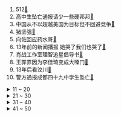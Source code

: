 1. 512[:link:](https://s.weibo.com/weibo?q=%23512%23&Refer=top)
2. 高中生坠亡通报请少一些硬邦邦[:link:](https://s.weibo.com/weibo?q=%23高中生坠亡通报请少一些硬邦邦%23&Refer=top)
3. 中国从不以超越美国为目标但不回避竞争[:link:](https://s.weibo.com/weibo?q=%23中国从不以超越美国为目标但不回避竞争%23&Refer=top)
4. 猪坚强[:link:](https://s.weibo.com/weibo?q=%23猪坚强%23&Refer=top)
5. 向佐回应药水哥[:link:](https://s.weibo.com/weibo?q=%23向佐回应药水哥%23&Refer=top)
6. 13年前的新闻播报 她哭了我们也哭了[:link:](https://s.weibo.com/weibo?q=%2313年前的新闻播报%20她哭了我们也哭了%23&Refer=top)
7. 肖战工作室理智追星倡导书[:link:](https://s.weibo.com/weibo?q=%23肖战工作室理智追星倡导书%23&Refer=top)
8. 王霏霏因为李佳琦变成大嗓门[:link:](https://s.weibo.com/weibo?q=%23王霏霏因为李佳琦变成大嗓门%23&Refer=top)
9. 13年后看汶川[:link:](https://s.weibo.com/weibo?q=%2313年后看汶川%23&Refer=top)
10. 警方通报成都四十九中学生坠亡[:link:](https://s.weibo.com/weibo?q=%23警方通报成都四十九中学生坠亡%23&Refer=top)
<details>
<summary>11 ~ 20</summary>

11. 警方通报博主食用二级保护动物法螺[:link:](https://s.weibo.com/weibo?q=%23警方通报博主食用二级保护动物法螺%23&Refer=top)
12. 杭州通报门诊部失火致18人受伤[:link:](https://s.weibo.com/weibo?q=%23杭州通报门诊部失火致18人受伤%23&Refer=top)
13. 空降兵15勇士惊天一跳[:link:](https://s.weibo.com/weibo?q=%23空降兵15勇士惊天一跳%23&Refer=top)
14. 512大地震十三周年[:link:](https://s.weibo.com/weibo?q=%23512大地震十三周年%23&Refer=top)
15. 杜海涛回应被沈梦辰催婚催不动[:link:](https://s.weibo.com/weibo?q=%23杜海涛回应被沈梦辰催婚催不动%23&Refer=top)
16. 林墨裤子穿反了[:link:](https://s.weibo.com/weibo?q=%23林墨裤子穿反了%23&Refer=top)
17. 英雄联盟[:link:](https://s.weibo.com/weibo?q=%23英雄联盟%23&Refer=top)
18. 杨洋张丰毅合影[:link:](https://s.weibo.com/weibo?q=%23杨洋张丰毅合影%23&Refer=top)
19. 福建专升本[:link:](https://s.weibo.com/weibo?q=%23福建专升本%23&Refer=top)
20. 男子狂追网约车搭讪女乘客被行拘[:link:](https://s.weibo.com/weibo?q=%23男子狂追网约车搭讪女乘客被行拘%23&Refer=top)
</details>
<details>
<summary>21 ~ 30</summary>

21. 山河令[:link:](https://s.weibo.com/weibo?q=%23山河令%23&Refer=top)
22. 丈夫隐瞒患癌女子要求撤婚被驳[:link:](https://s.weibo.com/weibo?q=%23丈夫隐瞒患癌女子要求撤婚被驳%23&Refer=top)
23. 当地回应中学生坠亡关键六问[:link:](https://s.weibo.com/weibo?q=%23当地回应中学生坠亡关键六问%23&Refer=top)
24. 巴萨基本告别西甲冠军[:link:](https://s.weibo.com/weibo?q=%23巴萨基本告别西甲冠军%23&Refer=top)
25. 山东黑科技防电动车爆燃事故[:link:](https://s.weibo.com/weibo?q=%23山东黑科技防电动车爆燃事故%23&Refer=top)
26. 梁建章建议生1个孩子奖励100万[:link:](https://s.weibo.com/weibo?q=%23梁建章建议生1个孩子奖励100万%23&Refer=top)
27. 吴青峰回应著作权纠纷[:link:](https://s.weibo.com/weibo?q=%23吴青峰回应著作权纠纷%23&Refer=top)
28. 老师教室内淡定喝茶看暴雨[:link:](https://s.weibo.com/weibo?q=%23老师教室内淡定喝茶看暴雨%23&Refer=top)
29. 毕业生学位论文查重乱象[:link:](https://s.weibo.com/weibo?q=%23毕业生学位论文查重乱象%23&Refer=top)
30. 悬崖之上[:link:](https://s.weibo.com/weibo?q=%23悬崖之上%23&Refer=top)
</details>
<details>
<summary>31 ~ 40</summary>

31. 何洛洛演技[:link:](https://s.weibo.com/weibo?q=%23何洛洛演技%23&Refer=top)
32. 路人被洒水车追着喷还挨骂[:link:](https://s.weibo.com/weibo?q=%23路人被洒水车追着喷还挨骂%23&Refer=top)
33. 13年前的地震少年现在都怎么样了[:link:](https://s.weibo.com/weibo?q=%2313年前的地震少年现在都怎么样了%23&Refer=top)
34. 护士节[:link:](https://s.weibo.com/weibo?q=%23护士节%23&Refer=top)
35. 5天走失58名儿童[:link:](https://s.weibo.com/weibo?q=%235天走失58名儿童%23&Refer=top)
36. 重庆德牧壮壮[:link:](https://s.weibo.com/weibo?q=%23重庆德牧壮壮%23&Refer=top)
37. 吊篮撞楼死者家属发声[:link:](https://s.weibo.com/weibo?q=%23吊篮撞楼死者家属发声%23&Refer=top)
38. 如何看待薅羊毛的行为[:link:](https://s.weibo.com/weibo?q=%23如何看待薅羊毛的行为%23&Refer=top)
39. 李现中国刑警路透[:link:](https://s.weibo.com/weibo?q=%23李现中国刑警路透%23&Refer=top)
40. 谁没有一个有趣的老师呢[:link:](https://s.weibo.com/weibo?q=%23谁没有一个有趣的老师呢%23&Refer=top)
</details>
<details>
<summary>41 ~ 50</summary>

41. 临沂大学张瑞莹[:link:](https://s.weibo.com/weibo?q=%23临沂大学张瑞莹%23&Refer=top)
42. 进击的巨人[:link:](https://s.weibo.com/weibo?q=%23进击的巨人%23&Refer=top)
43. 巨人最终卷加页[:link:](https://s.weibo.com/weibo?q=%23巨人最终卷加页%23&Refer=top)
44. 禁忌女孩[:link:](https://s.weibo.com/weibo?q=%23禁忌女孩%23&Refer=top)
45. 医院院长被举报接受下属排队送礼[:link:](https://s.weibo.com/weibo?q=%23医院院长被举报接受下属排队送礼%23&Refer=top)
46. 谏山创[:link:](https://s.weibo.com/weibo?q=%23谏山创%23&Refer=top)
47. PIG币下跌[:link:](https://s.weibo.com/weibo?q=%23PIG币下跌%23&Refer=top)
48. 极限运动社死现场[:link:](https://s.weibo.com/weibo?q=%23极限运动社死现场%23&Refer=top)
49. 一图速览31个省区市常住人口数[:link:](https://s.weibo.com/weibo?q=%23一图速览31个省区市常住人口数%23&Refer=top)
50. MSI[:link:](https://s.weibo.com/weibo?q=%23MSI%23&Refer=top)
</details>